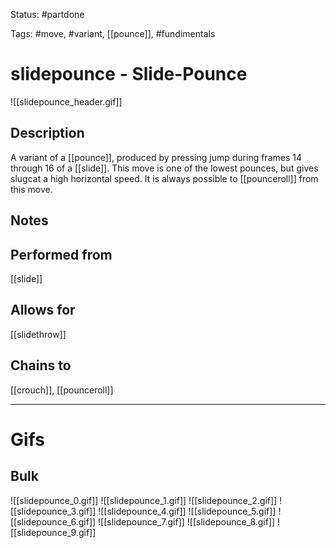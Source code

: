 Status: #partdone

Tags: #move, #variant, [[pounce]], #fundimentals

# slidepounce - Slide-Pounce
![[slidepounce_header.gif]]
## Description
A variant of a [[pounce]], produced by pressing jump during frames 14 through 16 of a [[slide]]. This move is one of the lowest pounces, but gives slugcat a high horizontal speed. It is always possible to [[pounceroll]] from this move.

## Notes


## Performed from
[[slide]]

## Allows for
[[slidethrow]]

## Chains to
[[crouch]], [[pounceroll]]

___
# Gifs
## Bulk
![[slidepounce_0.gif]]
![[slidepounce_1.gif]]
![[slidepounce_2.gif]]
![[slidepounce_3.gif]]
![[slidepounce_4.gif]]
![[slidepounce_5.gif]]
![[slidepounce_6.gif]]
![[slidepounce_7.gif]]
![[slidepounce_8.gif]]
![[slidepounce_9.gif]]